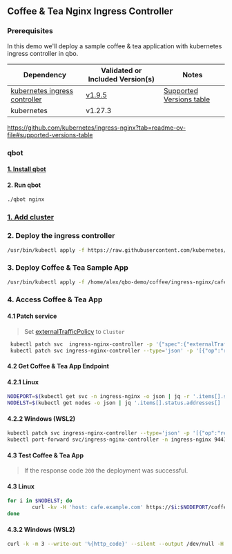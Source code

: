 ## Coffee & Tea Nginx Ingress Controller

### Prerequisites

In this demo we'll deploy a sample coffee & tea application with kubernetes ingress controller in qbo.

|   Dependency	        |      Validated or Included Version(s)     | Notes
|-----------|----------|---|
|[kubernetes ingress controller](https://github.com/kubernetes/ingress-nginx)| [v1.9.5](https://github.com/kubernetes/ingress-nginx/blob/controller-v1.9.5/deploy/static/provider/cloud/deploy.yaml)|[Supported Versions table](https://github.com/kubernetes/ingress-nginx?tab=readme-ov-file#supported-versions-table)|
|kubernetes | v1.27.3||


https://github.com/kubernetes/ingress-nginx?tab=readme-ov-file#supported-versions-table

### qbot
#### [1. Install qbot](qbot)

#### 2. Run qbot
```bash
./qbot nginx
```

### [1. Add cluster](cluster_ops)

### 2. Deploy the ingress controller 

```bash
/usr/bin/kubectl apply -f https://raw.githubusercontent.com/kubernetes/ingress-nginx/controller-v1.9.5/deploy/static/provider/cloud/deploy.yaml
```

### 3. Deploy Coffee & Tea Sample App
```bash
/usr/bin/kubectl apply -f /home/alex/qbo-demo/coffee/ingress-nginx/cafe
```

### 4. Access Coffee & Tea App
#### 4.1 Patch service
> Set [externalTrafficPolicy](https://kubernetes.io/docs/tasks/access-application-cluster/create-external-load-balancer/#preserving-the-client-source-ip) to `Cluster`

```bash
 kubectl patch svc  ingress-nginx-controller -p '{"spec":{"externalTrafficPolicy":"Cluster"}}' -n ingress-nginx
 kubectl patch svc ingress-nginx-controller --type='json' -p '[{"op":"replace","path":"/spec/type","value":"NodePort"}]' -n ingress-nginx
```
#### 4.2 Get Coffee & Tea App Endpoint

#### 4.2.1 Linux
```bash
NODEPORT=$(kubectl get svc -n ingress-nginx -o json | jq -r '.items[].spec.ports[]? | select( .port == 443) | select(.nodePort) | .nodePort')
NODELST=$(kubectl get nodes -o json | jq '.items[].status.addresses[] | select(.type=="InternalIP") | .address' | tr -d '\"' | tr '\n' ' ')
```

#### 4.2.2 Windows (WSL2)
```bash
kubectl patch svc ingress-nginx-controller --type='json' -p '[{"op":"replace","path":"/spec/type","value":"ClusterIP"}]' -n ingress-nginx
kubectl port-forward svc/ingress-nginx-controller -n ingress-nginx 9443:443
```

#### 4.3 Test Coffee & Tea App
> If the response code `200` the deployment was successful.

#### 4.3 Linux
```bash
for i in $NODELST; do
        curl -kv -H 'host: cafe.example.com' https://$i:$NODEPORT/coffee
done
```

#### 4.3.2 Windows (WSL2)
```bash
curl -k -m 3 --write-out '%{http_code}' --silent --output /dev/null -H 'host: cafe.example.com'  https://localhost:9443/tea
```

